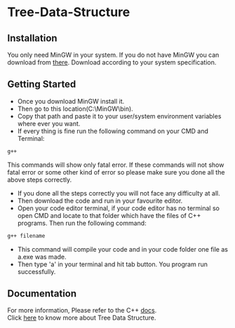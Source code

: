 # Tree-Data-Structure

## Installation
You only need MinGW in your system. If you do not have MinGW you can download from [there](https://sourceforge.net/projects/mingw/). Download according to your system specification.

## Getting Started
- Once you download MinGW install it.
- Then go to this location(C:\MinGW\bin).
- Copy that path and paste it to your user/system environment variables where ever you want.
- If every thing is fine run the following command on your CMD and Terminal:
```sh
g++
```
This commands will show only fatal error. If these commands will not show fatal error or some other kind of error so please make sure you done all the above steps correctly.
- If you done all the steps correctly you will not face any difficulty at all.
- Then download the code and run in your favourite editor.
- Open your code editor terminal, if your code editor has no terminal so open CMD and locate to that folder which have the files of C++ programs. Then run the following command:
```sh
g++ filename
```
- This command will compile your code and in your code folder one file as a.exe was made.
- Then type 'a' in your terminal and hit tab button. You program run successfully. 

## Documentation
For more information, Please refer to the C++ [docs](https://en.cppreference.com/w/).<br>
Click [here](https://www.geeksforgeeks.org/binary-tree-data-structure/) to know more about Tree Data Structure.
